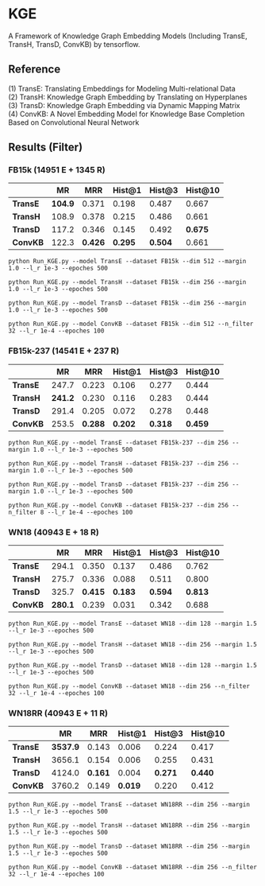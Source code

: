 # KGE
A Framework of Knowledge Graph Embedding Models (Including TransE, TransH, TransD, ConvKB) by tensorflow.

## Reference
(1) TransE: Translating Embeddings for Modeling Multi-relational Data   
(2) TransH: Knowledge Graph Embedding by Translating on Hyperplanes  
(3) TransD: Knowledge Graph Embedding via Dynamic Mapping Matrix  
(4) ConvKB: A Novel Embedding Model for Knowledge Base Completion Based on Convolutional Neural Network  

## Results (Filter)      
### FB15k (14951 E + 1345 R)
|            | **MR** | **MRR** |**Hist@1**|**Hist@3**|**Hist@10**|
|     --     |   --   |    --   |    --    |    --    |    --     |
| **TransE** | **104.9** | 0.371 | 0.198 | 0.487 | 0.667 |
| **TransH** | 108.9 | 0.378 | 0.215 | 0.486 | 0.661 |
| **TransD** | 117.2 | 0.346 | 0.145 | 0.492 | **0.675** |
| **ConvKB** | 122.3 | **0.426** | **0.295** | **0.504** | 0.661 |

```
python Run_KGE.py --model TransE --dataset FB15k --dim 512 --margin 1.0 --l_r 1e-3 --epoches 500
```
```
python Run_KGE.py --model TransH --dataset FB15k --dim 256 --margin 1.0 --l_r 1e-3 --epoches 500
```
```
python Run_KGE.py --model TransD --dataset FB15k --dim 256 --margin 1.0 --l_r 1e-3 --epoches 500
```
```
python Run_KGE.py --model ConvKB --dataset FB15k --dim 512 --n_filter 32 --l_r 1e-4 --epoches 100
```

### FB15k-237 (14541 E + 237 R)
|            | **MR** | **MRR** |**Hist@1**|**Hist@3**|**Hist@10**|
|     --     |   --   |    --   |    --    |    --    |    --     |
| **TransE** | 247.7 | 0.223 | 0.106 | 0.277 | 0.444 |
| **TransH** | **241.2** | 0.230 | 0.116 | 0.283 | 0.444 |
| **TransD** | 291.4 | 0.205 | 0.072 | 0.278 | 0.448 |
| **ConvKB** | 253.5 | **0.288** | **0.202** | **0.318** | **0.459** |

```
python Run_KGE.py --model TransE --dataset FB15k-237 --dim 256 --margin 1.0 --l_r 1e-3 --epoches 500
```
```
python Run_KGE.py --model TransH --dataset FB15k-237 --dim 256 --margin 1.0 --l_r 1e-3 --epoches 500
```
```
python Run_KGE.py --model TransD --dataset FB15k-237 --dim 256 --margin 1.0 --l_r 1e-3 --epoches 500
```
```
python Run_KGE.py --model ConvKB --dataset FB15k-237 --dim 256 --n_filter 8 --l_r 1e-4 --epoches 100
```

### WN18 (40943 E + 18 R)
|            | **MR** | **MRR** |**Hist@1**|**Hist@3**|**Hist@10**|
|     --     |   --   |    --   |    --    |    --    |    --     |
| **TransE** | 294.1 | 0.350 | 0.137 | 0.486 | 0.762 |
| **TransH** | 275.7 | 0.336 | 0.088 | 0.511 | 0.800 |
| **TransD** | 325.7 | **0.415** | **0.183** | **0.594** | **0.813** |
| **ConvKB** | **280.1** | 0.239 | 0.031 | 0.342 | 0.688 |

```
python Run_KGE.py --model TransE --dataset WN18 --dim 128 --margin 1.5 --l_r 1e-3 --epoches 500
```
```
python Run_KGE.py --model TransH --dataset WN18 --dim 256 --margin 1.5 --l_r 1e-3 --epoches 500
```
```
python Run_KGE.py --model TransD --dataset WN18 --dim 128 --margin 1.5 --l_r 1e-3 --epoches 500
```
```
python Run_KGE.py --model ConvKB --dataset WN18 --dim 256 --n_filter 32 --l_r 1e-4 --epoches 100
```

### WN18RR (40943 E + 11 R)
|            | **MR** | **MRR** |**Hist@1**|**Hist@3**|**Hist@10**|
|     --     |   --   |    --   |    --    |    --    |    --     |
| **TransE** | **3537.9** | 0.143 | 0.006 | 0.224 | 0.417 |
| **TransH** | 3656.1 | 0.154 | 0.006 | 0.255 | 0.431 |
| **TransD** | 4124.0 | **0.161** | 0.004 | **0.271** | **0.440** |
| **ConvKB** | 3760.2 | 0.149 | **0.019** | 0.220 | 0.412 |

```
python Run_KGE.py --model TransE --dataset WN18RR --dim 256 --margin 1.5 --l_r 1e-3 --epoches 500
```
```
python Run_KGE.py --model TransH --dataset WN18RR --dim 256 --margin 1.5 --l_r 1e-3 --epoches 500
```
```
python Run_KGE.py --model TransD --dataset WN18RR --dim 256 --margin 1.5 --l_r 1e-3 --epoches 500
```
```
python Run_KGE.py --model ConvKB --dataset WN18RR --dim 256 --n_filter 32 --l_r 1e-4 --epoches 100
```
